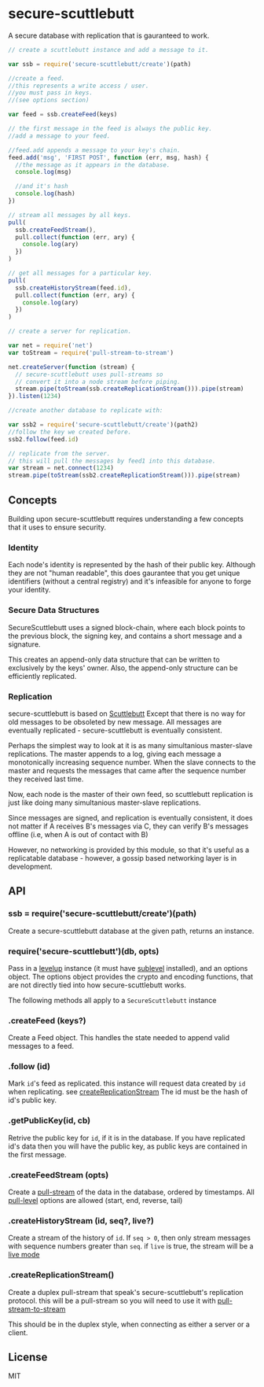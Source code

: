 # secure-scuttlebutt

A secure database with replication that is gauranteed to work.

``` js
// create a scuttlebutt instance and add a message to it.

var ssb = require('secure-scuttlebutt/create')(path)

//create a feed.
//this represents a write access / user.
//you must pass in keys.
//(see options section)

var feed = ssb.createFeed(keys)

// the first message in the feed is always the public key.
//add a message to your feed.

//feed.add appends a message to your key's chain.
feed.add('msg', 'FIRST POST', function (err, msg, hash) {
  //the message as it appears in the database.
  console.log(msg)

  //and it's hash
  console.log(hash)
})

// stream all messages by all keys.
pull(
  ssb.createFeedStream(),
  pull.collect(function (err, ary) {
    console.log(ary)
  })
)

// get all messages for a particular key.
pull(
  ssb.createHistoryStream(feed.id),
  pull.collect(function (err, ary) {
    console.log(ary)
  })
)

// create a server for replication.

var net = require('net')
var toStream = require('pull-stream-to-stream')

net.createServer(function (stream) {
  // secure-scuttlebutt uses pull-streams so
  // convert it into a node stream before piping.
  stream.pipe(toStream(ssb.createReplicationStream())).pipe(stream)
}).listen(1234)

//create another database to replicate with:

var ssb2 = require('secure-scuttlebutt/create')(path2)
//follow the key we created before.
ssb2.follow(feed.id)

// replicate from the server.
// this will pull the messages by feed1 into this database.
var stream = net.connect(1234)
stream.pipe(toStream(ssb2.createReplicationStream())).pipe(stream)
```

## Concepts

Building upon secure-scuttlebutt requires understanding a few concepts
that it uses to ensure security.

### Identity

Each node's identity is represented by the hash of their public
key. Although they are not "human readable", this does
gaurantee that you get unique identifiers (without a central registry)
and it's infeasible for anyone to forge your identity.

### Secure Data Structures

SecureScuttlebutt uses a signed block-chain,
where each block points to the previous block,
the signing key, and contains a short message
and a signature.

This creates an append-only data structure that
can be written to exclusively by the keys' owner.
Also, the append-only structure can be efficiently replicated.

### Replication

secure-scuttlebutt is based on [Scuttlebutt](http://www.cs.cornell.edu/home/rvr/papers/flowgossip.pdf)
Except that there is no way for old messages to be obsoleted by new message.
All messages are eventually replicated - secure-scuttlebutt is eventually consistent.

Perhaps the simplest way to look at it is as many simultanious
master-slave replications. The master appends to a log,
giving each message a monotonically increasing sequence number.
When the slave connects to the master and requests the messages
that came after the sequence number they received last time.

Now, each node is the master of their own feed, so scuttlebutt
replication is just like doing many simultanious master-slave replications.

Since messages are signed, and replication is eventually consistent,
it does not matter if A receives B's messages via C, they can verify
B's messages offline (i.e, when A is out of contact with B)

However, no networking is provided by this module, so that it's
useful as a replicatable database - however, a gossip based networking
layer is in development.

## API

### ssb = require('secure-scuttlebutt/create')(path)

Create a secure-scuttlebutt database at the given path,
returns an instance.

### require('secure-scuttlebutt')(db, opts)

Pass in a [levelup](https://github.com/rvagg/node-levelup) instance
(it must have [sublevel](https://github.com/dominictarr/level-sublevel) installed),
and an options object. The options object provides the crypto
and encoding functions, that are not directly tied into how
secure-scuttlebutt works.

The following methods all apply to a `SecureScuttlebutt` instance

### .createFeed (keys?)

Create a Feed object. This handles the state needed to append valid
messages to a feed.

### .follow (id)

Mark `id`'s feed as replicated. this instance will request
data created by `id` when replicating.
see [createReplicationStream](#createReplicationStream)
The id must be the hash of id's public key.

### .getPublicKey(id, cb)

Retrive the public key for `id`, if it is in the database.
If you have replicated id's data then you will have the public key,
as public keys are contained in the first message.

### .createFeedStream (opts)

Create a [pull-stream](https://github.com/dominictarr/pull-stream)
of the data in the database, ordered by timestamps.
All [pull-level](https://github.com/dominictarr/pull-level) options
are allowed (start, end, reverse, tail)

### .createHistoryStream (id, seq?, live?)

Create a stream of the history of `id`. If `seq > 0`, then
only stream messages with sequence numbers greater than `seq`.
if `live` is true, the stream will be a
[live mode](https://github.com/dominictarr/pull-level#example---reading)

### .createReplicationStream()

Create a duplex pull-stream that speak's secure-scuttlebutt's replication protocol.
this will be a pull-stream so you will need to use it with 
[pull-stream-to-stream](https://github.com/dominictarr/pull-stream-to-stream)

This should be in the duplex style, when connecting as either a server or a client.

## License

MIT
